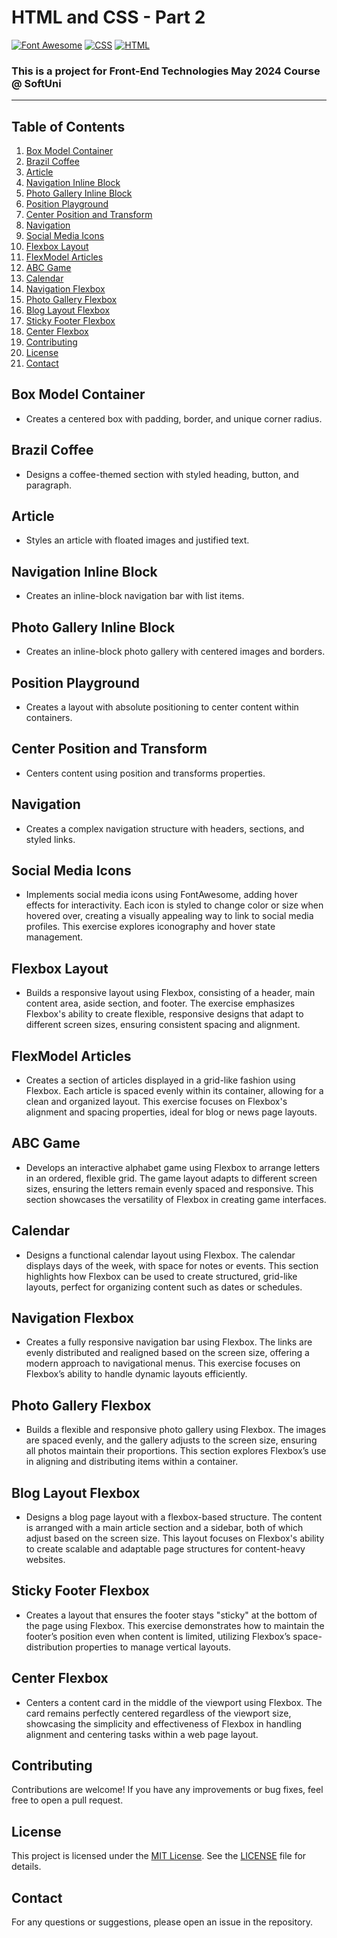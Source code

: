 # HTML and CSS - Part 2

[![Font Awesome](https://img.shields.io/badge/Font%20Awesome-005C7F.svg)](https://fontawesome.com/)
[![CSS](https://img.shields.io/badge/Made%20with-CSS-1572B6.svg)](https://developer.mozilla.org/en-US/docs/Web/CSS)
[![HTML](https://img.shields.io/badge/Made%20with-HTML-E34F26.svg)](https://developer.mozilla.org/en-US/docs/Web/HTML)
### This is a project for Front-End Technologies May 2024 Course @ SoftUni
---
## Table of Contents
1. [Box Model Container](#box-model-container)
2. [Brazil Coffee](#brazil-coffee)
3. [Article](#article)
4. [Navigation Inline Block](#navigation-inline-block)
5. [Photo Gallery Inline Block](#photo-gallery-inline-block)
6. [Position Playground](#position-playground)
7. [Center Position and Transform](#center-position-and-transform)
8. [Navigation](#navigation)
9. [Social Media Icons](#social-media-icons)
10. [Flexbox Layout](#flexbox-layout)
11. [FlexModel Articles](#flexmodel-articles)
12. [ABC Game](#abc-game)
13. [Calendar](#calendar)
14. [Navigation Flexbox](#navigation-flexbox)
15. [Photo Gallery Flexbox](#photo-gallery-flexbox)
16. [Blog Layout Flexbox](#blog-layout-flexbox)
17. [Sticky Footer Flexbox](#sticky-footer-flexbox)
18. [Center Flexbox](#center-flexbox)
19. [Contributing](#Contributing)
20. [License](#License)
21. [Contact](#Contact)

## Box Model Container
- Creates a centered box with padding, border, and unique corner radius.

## Brazil Coffee
- Designs a coffee-themed section with styled heading, button, and paragraph.

## Article
- Styles an article with floated images and justified text. 

## Navigation Inline Block
- Creates an inline-block navigation bar with list items.

## Photo Gallery Inline Block
- Creates an inline-block photo gallery with centered images and borders.

## Position Playground
- Creates a layout with absolute positioning to center content within containers.

## Center Position and Transform
- Centers content using position and transforms properties.

## Navigation
- Creates a complex navigation structure with headers, sections, and styled links.

## Social Media Icons
- Implements social media icons using FontAwesome, adding hover effects for interactivity. Each icon is styled to change color or size when hovered over, creating a visually appealing way to link to social media profiles. This exercise explores iconography and hover state management.

## Flexbox Layout
- Builds a responsive layout using Flexbox, consisting of a header, main content area, aside section, and footer. The exercise emphasizes Flexbox's ability to create flexible, responsive designs that adapt to different screen sizes, ensuring consistent spacing and alignment.

## FlexModel Articles
- Creates a section of articles displayed in a grid-like fashion using Flexbox. Each article is spaced evenly within its container, allowing for a clean and organized layout. This exercise focuses on Flexbox's alignment and spacing properties, ideal for blog or news page layouts.

## ABC Game
- Develops an interactive alphabet game using Flexbox to arrange letters in an ordered, flexible grid. The game layout adapts to different screen sizes, ensuring the letters remain evenly spaced and responsive. This section showcases the versatility of Flexbox in creating game interfaces.

## Calendar
- Designs a functional calendar layout using Flexbox. The calendar displays days of the week, with space for notes or events. This section highlights how Flexbox can be used to create structured, grid-like layouts, perfect for organizing content such as dates or schedules.

## Navigation Flexbox
- Creates a fully responsive navigation bar using Flexbox. The links are evenly distributed and realigned based on the screen size, offering a modern approach to navigational menus. This exercise focuses on Flexbox’s ability to handle dynamic layouts efficiently.

## Photo Gallery Flexbox
- Builds a flexible and responsive photo gallery using Flexbox. The images are spaced evenly, and the gallery adjusts to the screen size, ensuring all photos maintain their proportions. This section explores Flexbox’s use in aligning and distributing items within a container.

## Blog Layout Flexbox
- Designs a blog page layout with a flexbox-based structure. The content is arranged with a main article section and a sidebar, both of which adjust based on the screen size. This layout focuses on Flexbox's ability to create scalable and adaptable page structures for content-heavy websites.

## Sticky Footer Flexbox
- Creates a layout that ensures the footer stays "sticky" at the bottom of the page using Flexbox. This exercise demonstrates how to maintain the footer’s position even when content is limited, utilizing Flexbox’s space-distribution properties to manage vertical layouts.

## Center Flexbox
- Centers a content card in the middle of the viewport using Flexbox. The card remains perfectly centered regardless of the viewport size, showcasing the simplicity and effectiveness of Flexbox in handling alignment and centering tasks within a web page layout.

## Contributing
Contributions are welcome! If you have any improvements or bug fixes, feel free to open a pull request.

## License
This project is licensed under the [MIT License](LICENSE). See the [LICENSE](LICENSE) file for details.

## Contact
For any questions or suggestions, please open an issue in the repository.
